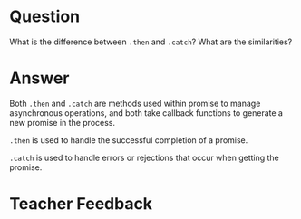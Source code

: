 # Question
What is the difference between `.then` and `.catch`? What are the similarities?

# Answer
Both `.then` and `.catch` are methods used within promise to manage asynchronous operations, and both take callback functions to generate a new promise in the process. 

`.then` is used to handle the successful completion of a promise. 

`.catch` is used to handle errors or rejections that occur when getting the promise. 

# Teacher Feedback